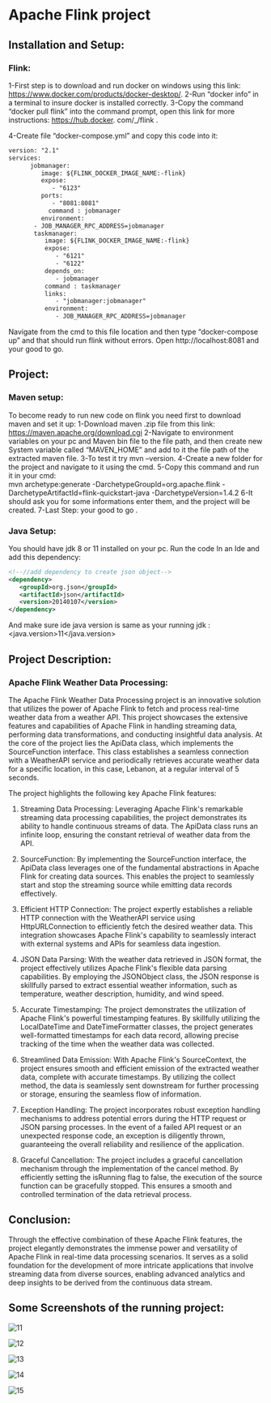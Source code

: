 # Apache Flink project 


## Installation and Setup:
### Flink:

1-First step is to download and run docker on windows using this link: https://www.docker.com/products/docker-desktop/.
2-Run “docker info” in a terminal to insure docker is installed correctly.
3-Copy the command “docker pull flink” into the command prompt, open this link for more instructions: https://hub.docker.
com/_/flink .

4-Create file “docker-compose.yml” and copy this code into it:
```xml
version: "2.1"
services:
      jobmanager:
         image: ${FLINK_DOCKER_IMAGE_NAME:-flink}
         expose:
            - "6123"
         ports:
            - "8081:8081"
     	   command : jobmanager
         environment:
   	   - JOB_MANAGER_RPC_ADDRESS=jobmanager	
	   taskmanager:
	      image: ${FLINK_DOCKER_IMAGE_NAME:-flink}
	      expose:
	         - "6121"
	         - "6122"
	      depends_on:
	         - jobmanager
	      command : taskmanager
	      links:
	         - "jobmanager:jobmanager"
	      environment:
	         - JOB_MANAGER_RPC_ADDRESS=jobmanager
```

Navigate from the cmd to this file location and then type “docker-compose up” and that should run flink without errors.
Open http://localhost:8081 and your good to go.

## Project:

### Maven setup:

To become ready to run new code on flink you need first to download maven and set it up:
1-Download maven  .zip file from this link: https://maven.apache.org/download.cgi
2-Navigate to environment variables on your pc and Maven bin file to the file path, and then create new System variable called “MAVEN_HOME” and add to it the file path of the extracted maven file.
3-To test it try mvn –version.
4-Create a new folder for the project and navigate to it using the cmd.
5-Copy this command and run it in your cmd:  
mvn archetype:generate     -DarchetypeGroupId=org.apache.flink   -DarchetypeArtifactId=flink-quickstart-java -DarchetypeVersion=1.4.2
6-It should ask you for some informations enter them, and the project will be created.
7-Last Step: your good to go .

### Java Setup:

You should have jdk 8 or 11 installed on your pc.
Run the code In an Ide and add this dependency:
```xml
<!--//add dependency to create json object-->
<dependency>
   <groupId>org.json</groupId>
   <artifactId>json</artifactId>
   <version>20140107</version>
</dependency>
```
And make sure ide java version is same as your running jdk :
<java.version>11</java.version>


## Project Description: 
### Apache Flink Weather Data Processing:

The Apache Flink Weather Data Processing project is an innovative solution that utilizes the power of Apache Flink to fetch and process real-time weather data from a weather API. This project showcases the extensive features and capabilities of Apache Flink in handling streaming data, performing data transformations, and conducting insightful data analysis.
At the core of the project lies the ApiData class, which implements the SourceFunction interface. This class establishes a seamless connection with a WeatherAPI service and periodically retrieves accurate weather data for a specific location, in this case, Lebanon, at a regular interval of 5 seconds.

The project highlights the following key Apache Flink features:

1.	Streaming Data Processing: Leveraging Apache Flink's remarkable streaming data processing capabilities, the project demonstrates its ability to handle continuous streams of data. The ApiData class runs an infinite loop, ensuring the constant retrieval of weather data from the API.

2.	SourceFunction: By implementing the SourceFunction interface, the ApiData class leverages one of the fundamental abstractions in Apache Flink for creating data sources. This enables the project to seamlessly start and stop the streaming source while emitting data records effectively.

3.	Efficient HTTP Connection: The project expertly establishes a reliable HTTP connection with the WeatherAPI service using HttpURLConnection to efficiently fetch the desired weather data. This integration showcases Apache Flink's capability to seamlessly interact with external systems and APIs for seamless data ingestion.

4.	JSON Data Parsing: With the weather data retrieved in JSON format, the project effectively utilizes Apache Flink's flexible data parsing capabilities. By employing the JSONObject class, the JSON response is skillfully parsed to extract essential weather information, such as temperature, weather description, humidity, and wind speed.


5.	Accurate Timestamping: The project demonstrates the utilization of Apache Flink's powerful timestamping features. By skillfully utilizing the LocalDateTime and DateTimeFormatter classes, the project generates well-formatted timestamps for each data record, allowing precise tracking of the time when the weather data was collected.


6.	Streamlined Data Emission: With Apache Flink's SourceContext, the project ensures smooth and efficient emission of the extracted weather data, complete with accurate timestamps. By utilizing the collect method, the data is seamlessly sent downstream for further processing or storage, ensuring the seamless flow of information.

7.	Exception Handling: The project incorporates robust exception handling mechanisms to address potential errors during the HTTP request or JSON parsing processes. In the event of a failed API request or an unexpected response code, an exception is diligently thrown, guaranteeing the overall reliability and resilience of the application.

8.	Graceful Cancellation: The project includes a graceful cancellation mechanism through the implementation of the cancel method. By efficiently setting the isRunning flag to false, the execution of the source function can be gracefully stopped. This ensures a smooth and controlled termination of the data retrieval process.

## Conclusion:

Through the effective combination of these Apache Flink features, the project elegantly demonstrates the immense power and versatility of Apache Flink in real-time data processing scenarios. It serves as a solid foundation for the development of more intricate applications that involve streaming data from diverse sources, enabling advanced analytics and deep insights to be derived from the continuous data stream.


## Some Screenshots of the running project:



![11](https://github.com/josephib1/Apache-Flink/assets/105210115/b2420fb2-46ca-485a-b74e-304a03202abf)

![12](https://github.com/josephib1/Apache-Flink/assets/105210115/3d3b2803-f3b4-46bd-aa6b-ba77e492a6fa)

![13](https://github.com/josephib1/Apache-Flink/assets/105210115/5d2e0fed-ce20-49d6-be6f-de6c18dbcb38)

![14](https://github.com/josephib1/Apache-Flink/assets/105210115/728fc7e9-ca80-41df-b498-89ba9b2c5c8a)

![15](https://github.com/josephib1/Apache-Flink/assets/105210115/498873fa-a0bc-4dfa-9056-35279cf3d4d3)













































































